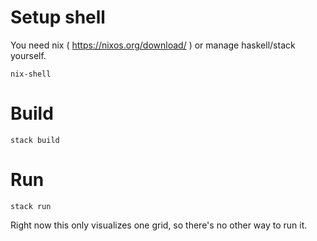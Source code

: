 # Setup shell

You need nix ( https://nixos.org/download/ ) or manage haskell/stack yourself.

`nix-shell`

# Build

`stack build`

# Run

`stack run`

Right now this only visualizes one grid, so there's no other way to run it.